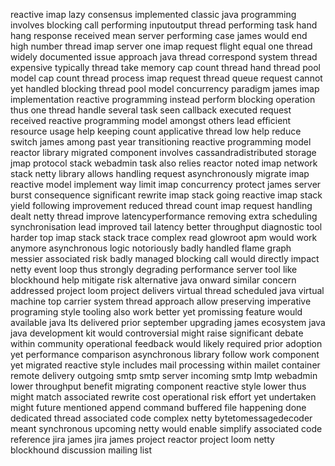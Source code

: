 reactive imap lazy consensus implemented classic java programming involves blocking call performing inputoutput thread performing task hand hang response received mean server performing case james would end high number thread imap server one imap request flight equal one thread widely documented issue approach java thread correspond system thread expensive typically thread take memory cap count thread hand thread pool model cap count thread process imap request thread queue request cannot yet handled blocking thread pool model concurrency paradigm james imap implementation reactive programming instead perform blocking operation thus one thread handle several task seen callback executed request received reactive programming model amongst others lead efficient resource usage help keeping count applicative thread low help reduce switch james among past year transitioning reactive programming model reactor library migrated component involves cassandradistributed storage jmap protocol stack webadmin task also relies reactor noted imap network stack netty library allows handling request asynchronously migrate imap reactive model implement way limit imap concurrency protect james server burst consequence significant rewrite imap stack going reactive imap stack yield following improvement reduced thread count imap request handling dealt netty thread improve latencyperformance removing extra scheduling synchronisation lead improved tail latency better throughput diagnostic tool harder top imap stack stack trace complex read glowroot apm would work anymore asynchronous logic notoriously badly handled flame graph messier associated risk badly managed blocking call would directly impact netty event loop thus strongly degrading performance server tool like blockhound help mitigate risk alternative java onward similar concern addressed project loom project delivers virtual thread scheduled java virtual machine top carrier system thread approach allow preserving imperative programing style tooling also work better yet promissing feature would available java lts delivered prior september upgrading james ecosystem java java development kit would controversial might raise significant debate within community operational feedback would likely required prior adoption yet performance comparison asynchronous library follow work component yet migrated reactive style includes mail processing within mailet container remote delivery outgoing smtp smtp server incoming smtp lmtp webadmin lower throughput benefit migrating component reactive style lower thus might match associated rewrite cost operational risk effort yet undertaken might future mentioned append command buffered file happening done dedicated thread associated code complex netty bytetomessagedecoder meant synchronous upcoming netty would enable simplify associated code reference jira james jira james project reactor project loom netty blockhound discussion mailing list